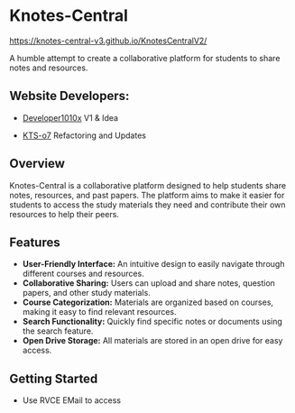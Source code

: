 # Knotes-Central
https://knotes-central-v3.github.io/KnotesCentralV2/

A humble attempt to create a collaborative platform for students to share notes and resources.

## Website Developers:

- [Developer1010x](https://developer1010x.github.io/PORTFOLIO/) V1 & Idea

- [KTS-o7](https://kts-o7.github.io) Refactoring and Updates

## Overview

Knotes-Central is a collaborative platform designed to help students share notes, resources, and past papers. The platform aims to make it easier for students to access the study materials they need and contribute their own resources to help their peers.

## Features

- **User-Friendly Interface:** An intuitive design to easily navigate through different courses and resources.
- **Collaborative Sharing:** Users can upload and share notes, question papers, and other study materials.
- **Course Categorization:** Materials are organized based on courses, making it easy to find relevant resources.
- **Search Functionality:** Quickly find specific notes or documents using the search feature.
- **Open Drive Storage:** All materials are stored in an open drive for easy access.

## Getting Started
- Use RVCE EMail to access
